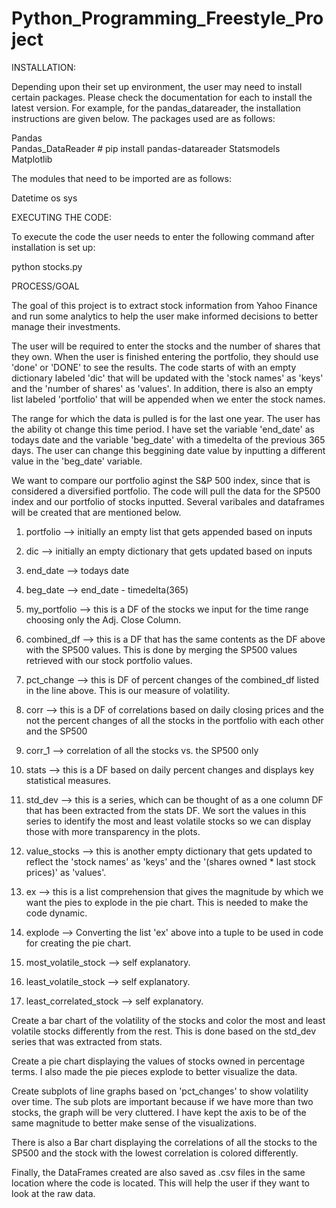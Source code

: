 # Python_Programming_Freestyle_Project

INSTALLATION:

Depending upon their set up environment, the user may  need to install certain packages.  Please check the documentation for each to install the latest version.  For example, for the pandas_datareader, the installation instructions are given below. The packages used are as follows:

Pandas   
Pandas_DataReader   # pip install pandas-datareader
Statsmodels   
Matplotlib   

The modules that need to be imported are as follows:

Datetime
os
sys

EXECUTING THE CODE:

To execute the code the user needs to enter the following command after installation is set up:

python stocks.py


PROCESS/GOAL


The goal of this project is to extract stock information from Yahoo Finance and run some analytics to help the user make informed decisions to better manage their investments.  

The user will be required to enter the stocks and the number of shares that they own.  When the user is finished entering the portfolio, they should use 'done' or 'DONE' to see the results.  The code starts of with an empty dictionary labeled 'dic' that will be updated with the 'stock names' as 'keys' and the 'number of shares' as 'values'.  In addition,  there is also an empty list labeled 'portfolio' that will be appended when we enter the stock names.  

The range for which the data is pulled is for the last one year.  The user has the ability ot change this time period. I have set the variable 'end_date'  as todays date and the variable 'beg_date' with a timedelta of the previous 365 days.  The user can change this beggining date value by inputting a different value in the 'beg_date' variable.

We want to compare our portfolio aginst the S&P 500 index, since that is considered a diversified portfolio.  The code will pull the data for the SP500 index and our portfolio of stocks inputted. Several varibales and dataframes will be created that are mentioned below.  

1) portfolio --> initially an empty list that gets appended based on inputs

2) dic --> initially an empty dictionary that gets updated based on inputs

3) end_date --> todays date

4) beg_date --> end_date - timedelta(365)

5) my_portfolio --> this is a DF of the stocks we input for the time range choosing only the Adj. Close Column.

6) combined_df --> this is a DF that has the same contents as the DF above with the SP500 values.  This is done by merging the SP500 values retrieved  with our stock portfolio values.

7) pct_change --> this is DF of percent changes of the combined_df listed in the line above.  This is our measure of volatility.

8) corr --> this is a DF of correlations based on daily closing prices and the not the percent changes of all the stocks in the portfolio with each other and the SP500

9) corr_1 --> correlation of all the stocks vs. the SP500 only

10) stats --> this is a DF based on daily percent changes and displays key statistical measures.

11) std_dev -->  this is a series, which can be thought of as a one column DF that has been extracted from the stats DF.  We sort the values in this series to identify  the most and least volatile stocks so we can display those with more transparency  in the plots.

12) value_stocks -->  this is another empty dictionary that gets updated to reflect the 'stock names' as 'keys' and the  '(shares owned * last stock prices)' as 'values'.  

13) ex --> this is a list comprehension that gives the magnitude by which we want the pies to explode in the pie chart. This is needed to make the code dynamic.  

14) explode --> Converting the list 'ex' above into a tuple to be used in code for creating the pie chart.

15) most_volatile_stock --> self explanatory. 

16) least_volatile_stock --> self explanatory.

17) least_correlated_stock --> self explanatory.

Create a bar chart of the volatility of the stocks and color the  most and least volatile stocks differently from the rest.  This is done based on the std_dev series that was extracted from stats.

 Create a pie chart displaying the values of stocks owned in percentage terms.  I also made the pie pieces explode to better visualize the data. 

 Create subplots of line graphs based on 'pct_changes' to show volatility over time.  The sub plots are important because if we have more than two stocks, the graph will be very cluttered. I have kept the axis to be of the same magnitude to better make sense of the visualizations.

There is also a Bar chart displaying the correlations of all the stocks to the SP500 and the stock with the lowest correlation is colored differently.

Finally, the DataFrames created are also saved as .csv files in the same location where the code is located. This will help the user if they want to look at the raw data.













